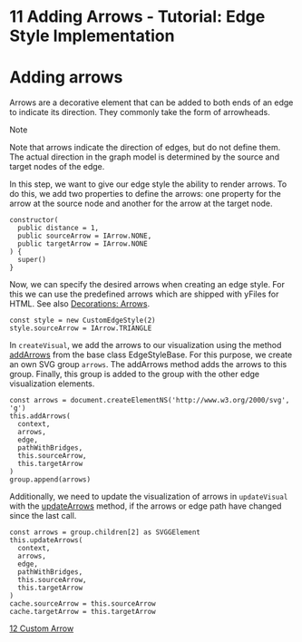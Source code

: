 <!--
 //////////////////////////////////////////////////////////////////////////////
 // @license
 // This file is part of yFiles for HTML 2.6.0.2.
 // Use is subject to license terms.
 //
 // Copyright (c) 2000-2023 by yWorks GmbH, Vor dem Kreuzberg 28,
 // 72070 Tuebingen, Germany. All rights reserved.
 //
 //////////////////////////////////////////////////////////////////////////////
-->
# 11 Adding Arrows - Tutorial: Edge Style Implementation

# Adding arrows

Arrows are a decorative element that can be added to both ends of an edge to indicate its direction. They commonly take the form of arrowheads.

Note

Note that arrows indicate the direction of edges, but do not define them. The actual direction in the graph model is determined by the source and target nodes of the edge.

In this step, we want to give our edge style the ability to render arrows. To do this, we add two properties to define the arrows: one property for the arrow at the source node and another for the arrow at the target node.

```
constructor(
  public distance = 1,
  public sourceArrow = IArrow.NONE,
  public targetArrow = IArrow.NONE
) {
  super()
}
```

Now, we can specify the desired arrows when creating an edge style. For this we can use the predefined arrows which are shipped with yFiles for HTML. See also [Decorations: Arrows](https://docs.yworks.com/yfileshtml/#/dguide/styles-arrows).

```
const style = new CustomEdgeStyle(2)
style.sourceArrow = IArrow.TRIANGLE
```

In `createVisual`, we add the arrows to our visualization using the method [addArrows](https://docs.yworks.com/yfileshtml/#/api/EdgeStyleBase#EdgeStyleBase-method-addArrows) from the base class EdgeStyleBase. For this purpose, we create an own SVG group `arrows`. The addArrows method adds the arrows to this group. Finally, this group is added to the group with the other edge visualization elements.

```
const arrows = document.createElementNS('http://www.w3.org/2000/svg', 'g')
this.addArrows(
  context,
  arrows,
  edge,
  pathWithBridges,
  this.sourceArrow,
  this.targetArrow
)
group.append(arrows)
```

Additionally, we need to update the visualization of arrows in `updateVisual` with the [updateArrows](https://docs.yworks.com/yfileshtml/#/api/EdgeStyleBase#EdgeStyleBase-method-updateArrows) method, if the arrows or edge path have changed since the last call.

```
const arrows = group.children[2] as SVGGElement
this.updateArrows(
  context,
  arrows,
  edge,
  pathWithBridges,
  this.sourceArrow,
  this.targetArrow
)
cache.sourceArrow = this.sourceArrow
cache.targetArrow = this.targetArrow
```

[12 Custom Arrow](../../tutorial-style-implementation-edge/12-custom-arrow/)
